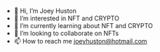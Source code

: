 - 👋 Hi, I’m Joey Huston
- 👀 I’m interested in NFT and CRYPTO
- 🌱 I’m currently learning about NFT and CRYPTO
- 💞️ I’m looking to collaborate on NFTs
- 📫 How to reach me joeyhuston@hotmail.com

<!---
JDHuston/JDHuston is a ✨ special ✨ repository because its `README.md` (this file) appears on your GitHub profile.
You can click the Preview link to take a look at your changes.
--->
